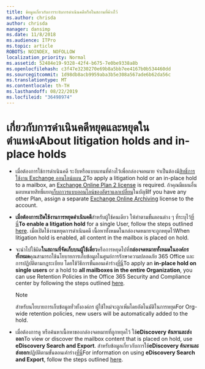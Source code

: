 ```yaml
---
title: ข้อมูลเกี่ยวกับการระงับการดำเนินคดีหรือในสถานที่ค้างไว้
ms.author: chrisda
author: chrisda
manager: dansimp
ms.date: 11/8/2018
ms.audience: ITPro
ms.topic: article
ROBOTS: NOINDEX, NOFOLLOW
localization_priority: Normal
ms.assetid: 52484e19-9328-42f4-b675-7e0be9338a8b
ms.openlocfilehash: c3f47e3230270e69b8a5bb7ee4167b0b534460dd
ms.sourcegitcommit: 1d98db8acb9959aba3b5e308a567ade6b62da56c
ms.translationtype: MT
ms.contentlocale: th-TH
ms.lasthandoff: 08/22/2019
ms.locfileid: "36498974"
---
```

# <a name="about-litigation-holds-and-in-place-holds"></a><span data-ttu-id="e3ace-102">เกี่ยวกับการดำเนินคดีหยุดและหยุดในตำแหน่ง</span><span class="sxs-lookup"><span data-stu-id="e3ace-102">About litigation holds and in-place holds</span></span>

- <span data-ttu-id="e3ace-103">เมื่อต้องการใช้การดำเนินคดี ระงับหรือแบบแทนที่ค้างไว้เพื่อกล่องจดหมาย จำเป็นต้องมี[สิทธิ์การใช้งาน Exchange ออนไลน์แผน 2](https://docs.microsoft.com/office365/servicedescriptions/office-365-platform-service-description/office-365-plan-options)</span><span class="sxs-lookup"><span data-stu-id="e3ace-103">To apply a litigation hold or an in-place hold to a mailbox, an [Exchange Online Plan 2 license](https://docs.microsoft.com/office365/servicedescriptions/office-365-platform-service-description/office-365-plan-options) is required.</span></span> <span data-ttu-id="e3ace-104">ถ้าคุณมีแผนอื่น มอบหมายสิทธิ์แยก[เก็บถาวรแบบออนไลน์ของอัตราแลกเปลี่ยน](https://docs.microsoft.com/office365/servicedescriptions/exchange-online-archiving-service-description/exchange-online-archiving-service-description)ในบัญชี</span><span class="sxs-lookup"><span data-stu-id="e3ace-104">If you have any other Plan, assign a separate [Exchange Online Archiving](https://docs.microsoft.com/office365/servicedescriptions/exchange-online-archiving-service-description/exchange-online-archiving-service-description) license to the account.</span></span> 
    
- <span data-ttu-id="e3ace-105">**เมื่อต้องการเปิดใช้งานการหยุดดำเนินคดี**สำหรับผู้ใช้คนเดียว ให้ทำตามขั้นตอนต่าง ๆ ที่ระบุไว้[ที่นี่](https://docs.microsoft.com/office365/SecurityCompliance/place-a-mailbox-on-litigation-hold)</span><span class="sxs-lookup"><span data-stu-id="e3ace-105">**To enable a litigation hold** for a single User, follow the steps outlined [here](https://docs.microsoft.com/office365/SecurityCompliance/place-a-mailbox-on-litigation-hold).</span></span> <span data-ttu-id="e3ace-106">เมื่อเปิดใช้งานหยุดการดำเนินคดี เนื้อหาทั้งหมดในกล่องจดหมายจะถูกหยุดไว้</span><span class="sxs-lookup"><span data-stu-id="e3ace-106">When litigation hold is enabled, all content in the mailbox is placed on hold.</span></span>
    
- <span data-ttu-id="e3ace-107">จะนำไปใช้ผิด**ในสถานที่จัดเก็บบนผู้ใช้เดี่ยว**หรือการหยุดไปที่**กล่องจดหมายทั้งหมดในองค์กรทั้งหมด**คุณสามารถใช้นโยบายการเก็บข้อมูลในศูนย์การรักษาความปลอดภัย 365 Office และการปฏิบัติตามกฎระเบียบ โดยใช้วิธีการขั้นตอนเค้าร่าง[ที่นี่](https://docs.microsoft.com/Office365/securitycompliance/retention-policies )</span><span class="sxs-lookup"><span data-stu-id="e3ace-107">To apply an **in-place hold on single users** or a hold to **all mailboxes in the entire Organization**, you can use Retention Policies in the Office 365 Security and Compliance center by following the steps outlined [here](https://docs.microsoft.com/Office365/securitycompliance/retention-policies ).</span></span>
    
    > [!NOTE]
    > <span data-ttu-id="e3ace-108">สำหรับนโยบายการเก็บข้อมูลทั่วทั้งองค์กร ผู้ใช้ใหม่จะถูกเพิ่มโดยอัตโนมัติในการหยุด</span><span class="sxs-lookup"><span data-stu-id="e3ace-108">For Org-wide retention policies, new users will be automatically added to the hold.</span></span> 
  
- <span data-ttu-id="e3ace-109">เมื่อต้องการดู หรือค้นหาเนื้อหาของกล่องจดหมายที่ถูกหยุดไว้ ใช้**eDiscovery ค้นหาและส่งออก**</span><span class="sxs-lookup"><span data-stu-id="e3ace-109">To view or discover the mailbox content that is placed on hold, use **eDiscovery Search and Export**.</span></span> <span data-ttu-id="e3ace-110">สำหรับข้อมูลเกี่ยวกับการใช้**eDiscovery ค้นหาและส่งออก**ปฏิบัติตามขั้นตอนเค้าร่าง[ที่นี่](https://docs.microsoft.com/office365/securitycompliance/export-search-results)</span><span class="sxs-lookup"><span data-stu-id="e3ace-110">For information on using **eDiscovery Search and Export**, follow the steps outlined [here](https://docs.microsoft.com/office365/securitycompliance/export-search-results).</span></span>
    

